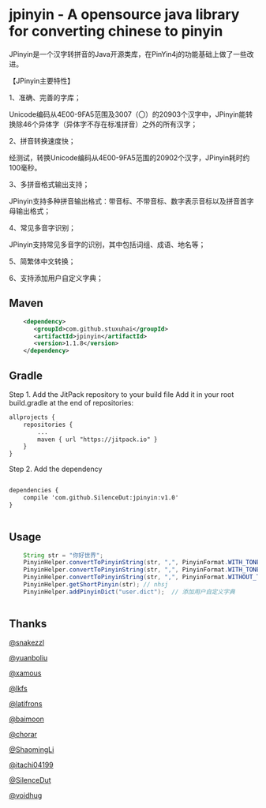 # jpinyin - A opensource java library for converting chinese to pinyin

JPinyin是一个汉字转拼音的Java开源类库，在PinYin4j的功能基础上做了一些改进。<br>

【JPinyin主要特性】<br>

1、准确、完善的字库；<br>

Unicode编码从4E00-9FA5范围及3007（〇）的20903个汉字中，JPinyin能转换除46个异体字（异体字不存在标准拼音）之外的所有汉字；<br>

2、拼音转换速度快；<br>

经测试，转换Unicode编码从4E00-9FA5范围的20902个汉字，JPinyin耗时约100毫秒。<br>

3、多拼音格式输出支持；<br>

JPinyin支持多种拼音输出格式：带音标、不带音标、数字表示音标以及拼音首字母输出格式；<br>

4、常见多音字识别；<br>

JPinyin支持常见多音字的识别，其中包括词组、成语、地名等；<br>

5、简繁体中文转换；<br>

6、支持添加用户自定义字典；<br>

## Maven

``` xml
    <dependency>
       <groupId>com.github.stuxuhai</groupId>
       <artifactId>jpinyin</artifactId>
       <version>1.1.8</version>
    </dependency>
```

## Gradle

Step 1. Add the JitPack repository to your build file
Add it in your root build.gradle at the end of repositories:

``` xml
allprojects {
	repositories {
        ...
    	maven { url "https://jitpack.io" }
	}
}

```

Step 2. Add the dependency

``` xml

dependencies {
    compile 'com.github.SilenceDut:jpinyin:v1.0'
}
    
``` 
## Usage

``` java
    String str = "你好世界";
    PinyinHelper.convertToPinyinString(str, ",", PinyinFormat.WITH_TONE_MARK); // nǐ,hǎo,shì,jiè
    PinyinHelper.convertToPinyinString(str, ",", PinyinFormat.WITH_TONE_NUMBER); // ni3,hao3,shi4,jie4
    PinyinHelper.convertToPinyinString(str, ",", PinyinFormat.WITHOUT_TONE); // ni,hao,shi,jie
    PinyinHelper.getShortPinyin(str); // nhsj
    PinyinHelper.addPinyinDict("user.dict");  // 添加用户自定义字典
    
```

## Thanks

[@snakezzl](https://github.com/snakezzl)

[@yuanboliu](https://github.com/yuanboliu)

[@xamous](https://github.com/xamous)

[@lkfs](https://github.com/lkfs)

[@latifrons](https://github.com/latifrons)

[@baimoon](https://github.com/baimoon)

[@chorar](https://github.com/chorar)

[@ShaomingLi](https://github.com/ShaomingLi)

[@itachi04199](https://github.com/itachi04199)

[@SilenceDut](https://github.com/SilenceDut)

[@voidhug](https://github.com/voidhug)